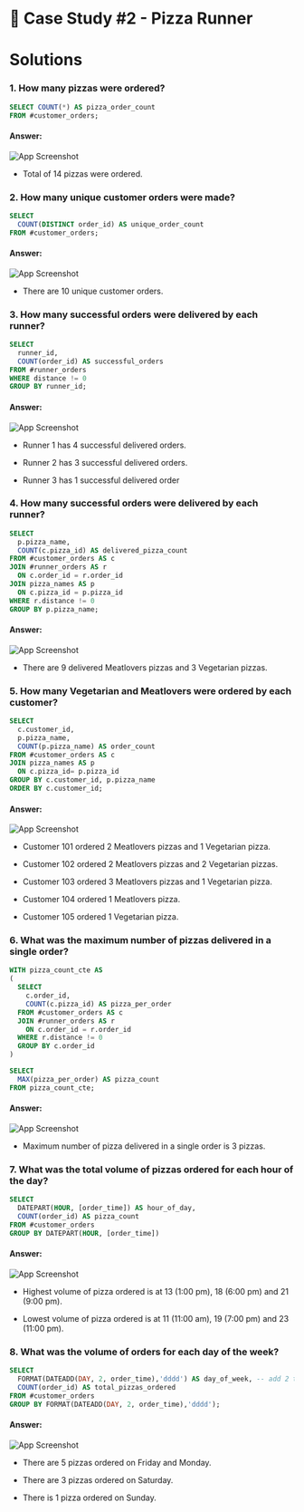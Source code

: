 
# 🍕 Case Study #2 - Pizza Runner

# Solutions



### 1. How many pizzas were ordered?



``` sql
SELECT COUNT(*) AS pizza_order_count
FROM #customer_orders;

```

#### Answer:

![App Screenshot](https://user-images.githubusercontent.com/81607668/129473598-d6d55ab2-59c7-4040-97db-d1b0c1c5b294.png)


- Total of 14 pizzas were ordered.


### 2. How many unique customer orders were made?



``` sql
SELECT 
  COUNT(DISTINCT order_id) AS unique_order_count
FROM #customer_orders;

```

#### Answer:

![App Screenshot](https://user-images.githubusercontent.com/81607668/129737993-710198bd-433d-469f-b5de-14e4022a3a45.png)


- There are 10 unique customer orders.


### 3. How many successful orders were delivered by each runner?



``` sql
SELECT 
  runner_id, 
  COUNT(order_id) AS successful_orders
FROM #runner_orders
WHERE distance != 0
GROUP BY runner_id;

```

#### Answer:

![App Screenshot](https://user-images.githubusercontent.com/81607668/129738112-6eada46a-8c32-495a-8e26-793b2fec89ef.png)


- Runner 1 has 4 successful delivered orders.

- Runner 2 has 3 successful delivered orders.

- Runner 3 has 1 successful delivered order


### 4. How many successful orders were delivered by each runner?



``` sql
SELECT 
  p.pizza_name, 
  COUNT(c.pizza_id) AS delivered_pizza_count
FROM #customer_orders AS c
JOIN #runner_orders AS r
  ON c.order_id = r.order_id
JOIN pizza_names AS p
  ON c.pizza_id = p.pizza_id
WHERE r.distance != 0
GROUP BY p.pizza_name;

```

#### Answer:

![App Screenshot](https://user-images.githubusercontent.com/81607668/129738140-c9c002ff-5aed-48ab-bdfa-cadbd98973a9.png)


- There are 9 delivered Meatlovers pizzas and 3 Vegetarian pizzas.

### 5. How many Vegetarian and Meatlovers were ordered by each customer?



``` sql
SELECT 
  c.customer_id, 
  p.pizza_name, 
  COUNT(p.pizza_name) AS order_count
FROM #customer_orders AS c
JOIN pizza_names AS p
  ON c.pizza_id= p.pizza_id
GROUP BY c.customer_id, p.pizza_name
ORDER BY c.customer_id;

```

#### Answer:

![App Screenshot](https://user-images.githubusercontent.com/81607668/129738167-269df165-1c9a-446a-b757-c7fc9a9021ed.png)


- Customer 101 ordered 2 Meatlovers pizzas and 1 Vegetarian pizza.

- Customer 102 ordered 2 Meatlovers pizzas and 2 Vegetarian pizzas.

- Customer 103 ordered 3 Meatlovers pizzas and 1 Vegetarian pizza.

- Customer 104 ordered 1 Meatlovers pizza.

- Customer 105 ordered 1 Vegetarian pizza.


### 6. What was the maximum number of pizzas delivered in a single order?



``` sql
WITH pizza_count_cte AS
(
  SELECT 
    c.order_id, 
    COUNT(c.pizza_id) AS pizza_per_order
  FROM #customer_orders AS c
  JOIN #runner_orders AS r
    ON c.order_id = r.order_id
  WHERE r.distance != 0
  GROUP BY c.order_id
)

SELECT 
  MAX(pizza_per_order) AS pizza_count
FROM pizza_count_cte;

```

#### Answer:

![App Screenshot](https://user-images.githubusercontent.com/81607668/129738201-f676edd4-2530-4663-9ed8-6e6ec4d9cc68.png)


- Maximum number of pizza delivered in a single order is 3 pizzas.

### 7. What was the total volume of pizzas ordered for each hour of the day?



``` sql
SELECT 
  DATEPART(HOUR, [order_time]) AS hour_of_day, 
  COUNT(order_id) AS pizza_count
FROM #customer_orders
GROUP BY DATEPART(HOUR, [order_time])

```

#### Answer:

![App Screenshot](https://user-images.githubusercontent.com/81607668/129738302-573430e9-1785-4c71-adc1-464ffa94de8a.png)


- Highest volume of pizza ordered is at 13 (1:00 pm), 18 (6:00 pm) and 21 (9:00 pm).

- Lowest volume of pizza ordered is at 11 (11:00 am), 19 (7:00 pm) and 23 (11:00 pm).

### 8. What was the volume of orders for each day of the week?



``` sql
SELECT 
  FORMAT(DATEADD(DAY, 2, order_time),'dddd') AS day_of_week, -- add 2 to adjust 1st day of the week as Monday
  COUNT(order_id) AS total_pizzas_ordered
FROM #customer_orders
GROUP BY FORMAT(DATEADD(DAY, 2, order_time),'dddd');

```

#### Answer:

![App Screenshot](https://user-images.githubusercontent.com/81607668/129738331-233744f6-3b57-4f4f-9a51-f7a699a9eb2e.png)


- There are 5 pizzas ordered on Friday and Monday.

- There are 3 pizzas ordered on Saturday.

- There is 1 pizza ordered on Sunday.